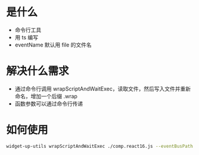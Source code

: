 # 是什么

- 命令行工具
- 用 ts 编写
- eventName 默认用 file 的文件名

# 解决什么需求

- 通过命令行调用 wrapScriptAndWaitExec，读取文件，然后写入文件并重新命名，增加一个后缀 .wrap
- 函数参数可以通过命令行传递

# 如何使用

```bash
widget-up-utils wrapScriptAndWaitExec ./comp.react16.js --eventBusPath EventBus --eventName comp.react16
```
